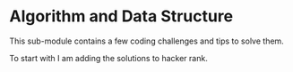 # Algorithm and Data Structure

This sub-module contains a few coding challenges and tips to solve them.

To start with I am adding the solutions to hacker rank.
